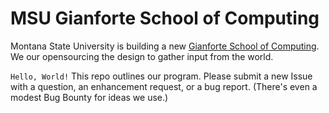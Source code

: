 # MSU Gianforte School of Computing

Montana State University is building a new <a href="https://www.cs.montana.edu/">Gianforte School of Computing</a>. We our opensourcing the design to gather input from the world.

<code>Hello, World!</code> This repo outlines our program. Please submit a new Issue with a question, an enhancement request, or a bug report. (There's even a modest Bug Bounty for ideas we use.)
